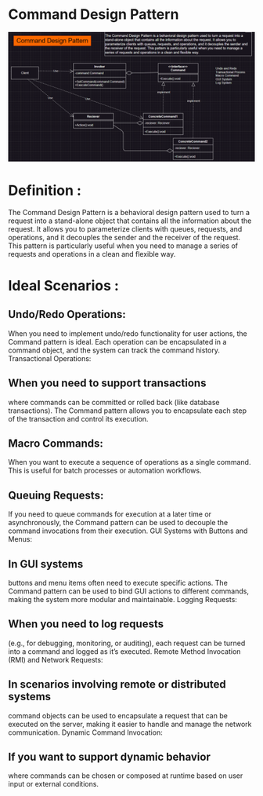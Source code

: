 # Command Design Pattern 
![Uml Diagram](https://raw.githubusercontent.com/MDindar/DesignPatterns/refs/heads/main/Command/assets/command.png)
# Definition : 
The Command Design Pattern is a behavioral design pattern used to turn a request into a stand-alone object that contains all the information about the request. It allows you to parameterize clients with queues, requests, and operations, and it decouples the sender and the receiver of the request. This pattern is particularly useful when you need to manage a series of requests and operations in a clean and flexible way.

# Ideal Scenarios : 

## Undo/Redo Operations:

When you need to implement undo/redo functionality for user actions, the Command pattern is ideal. Each operation can be encapsulated in a command object, and the system can track the command history.
Transactional Operations:

## When you need to support transactions

where commands can be committed or rolled back (like database transactions). The Command pattern allows you to encapsulate each step of the transaction and control its execution.

## Macro Commands:

When you want to execute a sequence of operations as a single command. This is useful for batch processes or automation workflows.

## Queuing Requests:

If you need to queue commands for execution at a later time or asynchronously, the Command pattern can be used to decouple the command invocations from their execution.
GUI Systems with Buttons and Menus:

## In GUI systems
 buttons and menu items often need to execute specific actions. The Command pattern can be used to bind GUI actions to different commands, making the system more modular and maintainable.
Logging Requests:

## When you need to log requests 
(e.g., for debugging, monitoring, or auditing), each request can be turned into a command and logged as it’s executed.
Remote Method Invocation (RMI) and Network Requests:

## In scenarios involving remote or distributed systems
 command objects can be used to encapsulate a request that can be executed on the server, making it easier to handle and manage the network communication.
Dynamic Command Invocation:

## If you want to support dynamic behavior
 where commands can be chosen or composed at runtime based on user input or external conditions.




